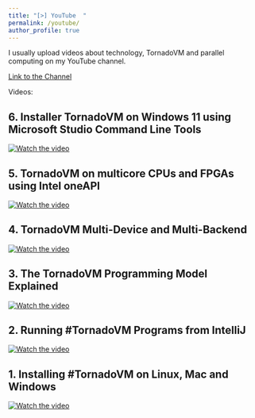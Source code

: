```yaml
---
title: "[>] YouTube  "
permalink: /youtube/
author_profile: true
---
```


I usually upload videos about technology, TornadoVM and parallel computing on my YouTube channel.

[Link to the Channel](https://youtube.com/@juanfumero)


Videos:

## 6. Installer TornadoVM on Windows 11 using Microsoft Studio Command Line Tools

[![Watch the video](https://img.youtube.com/vi/JwJKnyPWxrk/hqdefault.jpg)](https://www.youtube.com/watch?v=JwJKnyPWxrk)

## 5. TornadoVM on multicore CPUs and FPGAs using Intel oneAPI

[![Watch the video](https://img.youtube.com/vi/lJHSpw97yDE/hqdefault.jpg)](https://www.youtube.com/embed/lJHSpw97yDE)


## 4. TornadoVM Multi-Device and Multi-Backend


[![Watch the video](https://img.youtube.com/vi/kOo07M7MXGA/hqdefault.jpg)](https://www.youtube.com/embed/kOo07M7MXGA)



## 3. The TornadoVM Programming Model Explained


[![Watch the video](https://img.youtube.com/vi/R3gwI0qijGk/hqdefault.jpg)](https://www.youtube.com/embed/R3gwI0qijGk)



## 2. Running #TornadoVM Programs from IntelliJ


[![Watch the video](https://img.youtube.com/vi/dKfN1GcIjgA/hqdefault.jpg)](https://www.youtube.com/embed/dKfN1GcIjgA)



## 1. Installing #TornadoVM on Linux, Mac and Windows


[![Watch the video](https://img.youtube.com/vi/F_0E-zFe2CU/hqdefault.jpg)](https://www.youtube.com/embed/F_0E-zFe2CU)




